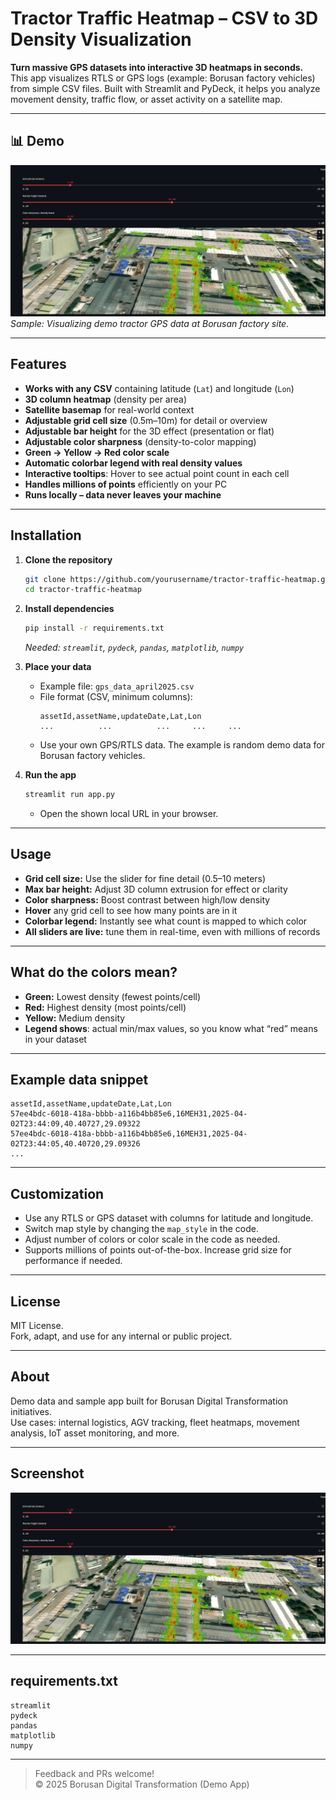 # Tractor Traffic Heatmap – CSV to 3D Density Visualization

**Turn massive GPS datasets into interactive 3D heatmaps in seconds.**  
This app visualizes RTLS or GPS logs (example: Borusan factory vehicles) from simple CSV files. Built with Streamlit and PyDeck, it helps you analyze movement density, traffic flow, or asset activity on a satellite map.

---

## 📊 Demo

![Demo screenshot](demo.PNG)  
*Sample: Visualizing demo tractor GPS data at Borusan factory site.*

---

## Features

- **Works with any CSV** containing latitude (`Lat`) and longitude (`Lon`)
- **3D column heatmap** (density per area)
- **Satellite basemap** for real-world context
- **Adjustable grid cell size** (0.5m–10m) for detail or overview
- **Adjustable bar height** for the 3D effect (presentation or flat)
- **Adjustable color sharpness** (density-to-color mapping)
- **Green → Yellow → Red color scale**
- **Automatic colorbar legend with real density values**
- **Interactive tooltips**: Hover to see actual point count in each cell
- **Handles millions of points** efficiently on your PC
- **Runs locally – data never leaves your machine**

---

## Installation

1. **Clone the repository**
    ```bash
    git clone https://github.com/yourusername/tractor-traffic-heatmap.git
    cd tractor-traffic-heatmap
    ```

2. **Install dependencies**
    ```bash
    pip install -r requirements.txt
    ```
    _Needed: `streamlit`, `pydeck`, `pandas`, `matplotlib`, `numpy`_

3. **Place your data**

    - Example file: `gps_data_april2025.csv`
    - File format (CSV, minimum columns):
        ```
        assetId,assetName,updateDate,Lat,Lon
        ...          ...          ...     ...     ...
        ```
    - Use your own GPS/RTLS data. The example is random demo data for Borusan factory vehicles.

4. **Run the app**
    ```bash
    streamlit run app.py
    ```
    - Open the shown local URL in your browser.

---

## Usage

- **Grid cell size:** Use the slider for fine detail (0.5–10 meters)
- **Max bar height:** Adjust 3D column extrusion for effect or clarity
- **Color sharpness:** Boost contrast between high/low density
- **Hover** any grid cell to see how many points are in it
- **Colorbar legend:** Instantly see what count is mapped to which color
- **All sliders are live:** tune them in real-time, even with millions of records

---

## What do the colors mean?

- **Green:** Lowest density (fewest points/cell)
- **Red:** Highest density (most points/cell)
- **Yellow:** Medium density
- **Legend shows**: actual min/max values, so you know what “red” means in your dataset

---

## Example data snippet

```csv
assetId,assetName,updateDate,Lat,Lon
57ee4bdc-6018-418a-bbbb-a116b4bb85e6,16MEH31,2025-04-02T23:44:09,40.40727,29.09322
57ee4bdc-6018-418a-bbbb-a116b4bb85e6,16MEH31,2025-04-02T23:44:05,40.40720,29.09326
...
```

---

## Customization

- Use any RTLS or GPS dataset with columns for latitude and longitude.
- Switch map style by changing the `map_style` in the code.
- Adjust number of colors or color scale in the code as needed.
- Supports millions of points out-of-the-box. Increase grid size for performance if needed.

---

## License

MIT License.  
Fork, adapt, and use for any internal or public project.

---

## About

Demo data and sample app built for Borusan Digital Transformation initiatives.  
Use cases: internal logistics, AGV tracking, fleet heatmaps, movement analysis, IoT asset monitoring, and more.

---

## Screenshot

![Demo screenshot](demo.PNG)

---

## requirements.txt

```
streamlit
pydeck
pandas
matplotlib
numpy
```

---

> Feedback and PRs welcome!  
> © 2025 Borusan Digital Transformation (Demo App)


